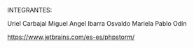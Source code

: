 INTEGRANTES:

Uriel Carbajal
Miguel Angel Ibarra
Osvaldo
Mariela
Pablo Odín



https://www.jetbrains.com/es-es/phpstorm/
